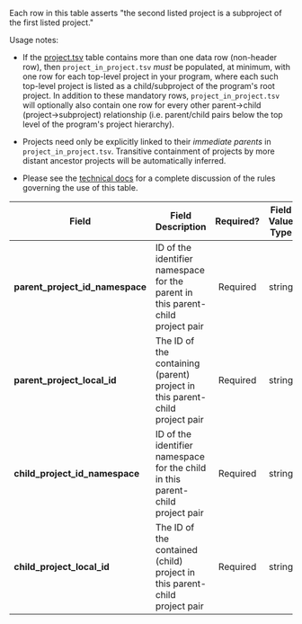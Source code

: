 Each row in this table asserts "the second listed project is a subproject of the first listed project."

Usage notes:
* If the [project.tsv](./TableInfo:-project.tsv) table contains more than one data row (non-header row), then `project_in_project.tsv` _must_ be populated, at minimum, with one row for each top-level project in your program, where each such top-level project is listed as a child/subproject of the program's root project. In addition to these mandatory rows, `project_in_project.tsv` will optionally also contain one row for every other parent->child (project->subproject) relationship (i.e. parent/child pairs below the top level of the program's project hierarchy).

* Projects need only be explicitly linked to their _immediate parents_ in `project_in_project.tsv`. Transitive containment of projects by more distant ancestor projects will be automatically inferred.

* Please see the [technical docs](https://docs.nih-cfde.org/en/latest/c2m2/draft-C2M2_specification/#association-tables-expressing-containment-relationships) for a complete discussion of the rules governing the use of this table.

Field | Field Description | Required? | Field Value Type | Extra Info 
------|-------------------|:-----------:|:-------------:|------------
**parent_project_id_namespace** | ID of the identifier namespace for the parent in this parent-child project pair | Required | string | 
**parent_project_local_id** | The ID of the containing (parent) project in this parent-child project pair | Required | string |
**child_project_id_namespace** | ID of the identifier namespace for the child in this parent-child project pair | Required | string |
**child_project_local_id** | The ID of the contained (child) project in this parent-child project pair | Required | string |